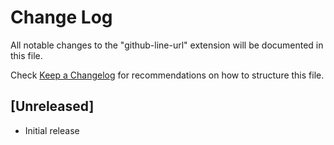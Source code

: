 # Change Log
All notable changes to the "github-line-url" extension will be documented in this file.

Check [Keep a Changelog](http://keepachangelog.com/) for recommendations on how to structure this file.

## [Unreleased]
- Initial release